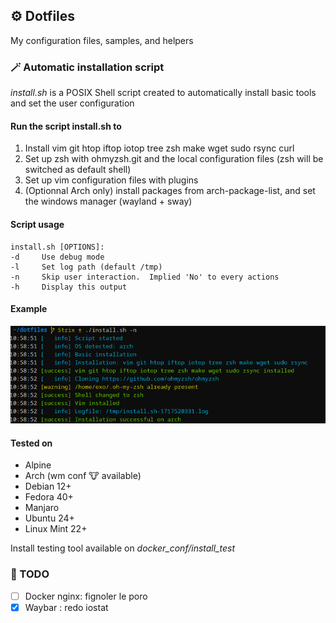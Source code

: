 ## ⚙️ Dotfiles
My configuration files, samples, and helpers

### 🪄 Automatic installation script

*install.sh* is a POSIX Shell script created to automatically install basic tools and set the user configuration

#### Run the script install.sh to
1. Install vim git htop iftop iotop tree zsh make wget sudo rsync curl
2. Set up zsh with ohmyzsh.git and the local configuration files (zsh will be switched as default shell)
3. Set up vim configuration files with plugins
4. (Optionnal Arch only) install packages from arch-package-list, and set the windows manager (wayland + sway)

#### Script usage
```
install.sh [OPTIONS]:
-d     Use debug mode
-l     Set log path (default /tmp)
-n     Skip user interaction.  Implied 'No' to every actions
-h     Display this output
```

#### Example
![script_execution_sample](sample.png)

#### Tested on
* Alpine
* Arch (wm conf 🐮 available)
* Debian 12+
* Fedora 40+
* Manjaro
* Ubuntu 24+
* Linux Mint 22+

Install testing tool available on *docker_conf/install_test*

### 📝 TODO
- [ ] Docker nginx: fignoler le poro
- [X] Waybar : redo iostat
